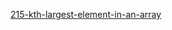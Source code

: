 [215-kth-largest-element-in-an-array](/215-kth-largest-element-in-an-array/215-kth-largest-element-in-an-array.js)